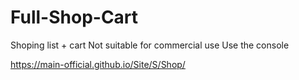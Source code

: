 # Full-Shop-Cart

Shoping list + cart 
Not suitable for commercial use
Use the console

https://main-official.github.io/Site/S/Shop/
